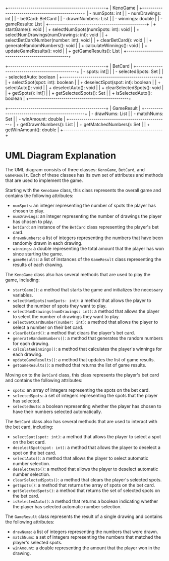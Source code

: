 +------------------------------------------------+
|                    KenoGame                    |
+------------------------------------------------+
| - numSpots: int                                 |
| - numDrawings: int                              |
| - betCard: BetCard                              |
| - drawnNumbers: List<Integer>                   |
| - winnings: double                              |
| - gameResults: List<GameResult>                 |
+------------------------------------------------+
| + startGame(): void                             |
| + selectNumSpots(numSpots: int): void           |
| + selectNumDrawings(numDrawings: int): void     |
| + selectBetCardNumber(number: int): void        |
| + clearBetCard(): void                          |
| + generateRandomNumbers(): void                 |
| + calculateWinnings(): void                      |
| + updateGameResults(): void                      |
| + getGameResults(): List<GameResult>             |
+-------------------------------------------------+

+------------------------------------------------+
|                    BetCard                     |
+------------------------------------------------+
| - spots: int[]                                  |
| - selectedSpots: Set<Integer>                   |
| - selectedAuto: boolean                         |
+------------------------------------------------+
| + selectSpot(spot: int): boolean                |
| + deselectSpot(spot: int): boolean              |
| + selectAuto(): void                            |
| + deselectAuto(): void                          |
| + clearSelectedSpots(): void                    |
| + getSpots(): int[]                             |
| + getSelectedSpots(): Set<Integer>              |
| + isSelectedAuto(): boolean                     |
+-------------------------------------------------+

+------------------------------------------------+
|                   GameResult                   |
+------------------------------------------------+
| - drawNums: List<Integer>                       |
| - matchNums: Set<Integer>                       |
| - winAmount: double                             |
+------------------------------------------------+
| + getDrawnNumbers(): List<Integer>              |
| + getMatchedNumbers(): Set<Integer>             |
| + getWinAmount(): double                        |
+-------------------------------------------------+

# UML Diagram Explanation

The UML diagram consists of three classes: `KenoGame`, `BetCard`, and `GameResult`. Each of these classes has its own set of attributes and methods that are used to implement the game.

Starting with the `KenoGame` class, this class represents the overall game and contains the following attributes:

- `numSpots`: an integer representing the number of spots the player has chosen to play.
- `numDrawings`: an integer representing the number of drawings the player has chosen to play.
- `betCard`: an instance of the `BetCard` class representing the player's bet card.
- `drawnNumbers`: a list of integers representing the numbers that have been randomly drawn in each drawing.
- `winnings`: a double representing the total amount that the player has won since starting the game.
- `gameResults`: a list of instances of the `GameResult` class representing the results of each drawing.

The `KenoGame` class also has several methods that are used to play the game, including:

- `startGame()`: a method that starts the game and initializes the necessary variables.
- `selectNumSpots(numSpots: int)`: a method that allows the player to select the number of spots they want to play.
- `selectNumDrawings(numDrawings: int)`: a method that allows the player to select the number of drawings they want to play.
- `selectBetCardNumber(number: int)`: a method that allows the player to select a number on their bet card.
- `clearBetCard()`: a method that clears the player's bet card.
- `generateRandomNumbers()`: a method that generates the random numbers for each drawing.
- `calculateWinnings()`: a method that calculates the player's winnings for each drawing.
- `updateGameResults()`: a method that updates the list of game results.
- `getGameResults()`: a method that returns the list of game results.

Moving on to the `BetCard` class, this class represents the player's bet card and contains the following attributes:

- `spots`: an array of integers representing the spots on the bet card.
- `selectedSpots`: a set of integers representing the spots that the player has selected.
- `selectedAuto`: a boolean representing whether the player has chosen to have their numbers selected automatically.

The `BetCard` class also has several methods that are used to interact with the bet card, including:

- `selectSpot(spot: int)`: a method that allows the player to select a spot on the bet card.
- `deselectSpot(spot: int)`: a method that allows the player to deselect a spot on the bet card.
- `selectAuto()`: a method that allows the player to select automatic number selection.
- `deselectAuto()`: a method that allows the player to deselect automatic number selection.
- `clearSelectedSpots()`: a method that clears the player's selected spots.
- `getSpots()`: a method that returns the array of spots on the bet card.
- `getSelectedSpots()`: a method that returns the set of selected spots on the bet card.
- `isSelectedAuto()`: a method that returns a boolean indicating whether the player has selected automatic number selection.

The `GameResult` class represents the result of a single drawing and contains the following attributes:

- `drawNums`: a list of integers representing the numbers that were drawn.
- `matchNums`: a set of integers representing the numbers that matched the player's selected spots.
- `winAmount`: a double representing the amount that the player won in the drawing.
